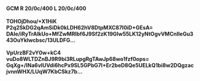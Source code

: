 #### GCM R 20/0c/400 L 20/0c/400
**TOHOjDhou/+X1HiK**<br/>**P2q2SkDG2qAmSiDk0kLDH62hV8DtpMXC87l0iD+GEsA=**<br/>**DAle/iRyTrAIkUo+MfZwMRIbf6J9Sf2zK19GIw55LK12yNtOgvVMCnIIeGu343OuYklwcbsc/13ULDFG...**<br/><br/>
**VpUrzBF2vY0w+kC4**<br/>**vuDo8WLTDZnBJ9R9bi3RLupgRgTAwJp68wo1fzf0ops=**<br/>**GqXg+/INa6vIUVdi6hcPx9SL5GPbG7I+Er2beD8Qe5UELkQ1bi8w2DQgzacjvnnWHX/LUqW7KbCSkz7b...**